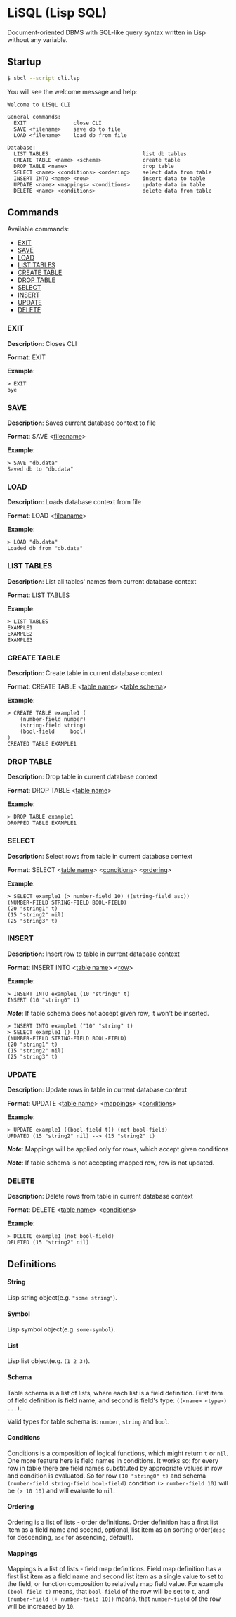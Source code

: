 # LiSQL (Lisp SQL)

Document-oriented DBMS with SQL-like query syntax written
in Lisp without any variable.

## Startup

```bash
$ sbcl --script cli.lsp
```

You will see the welcome message and help:

```
Welcome to LiSQL CLI

General commands:
  EXIT               close CLI
  SAVE <filename>    save db to file
  LOAD <filename>    load db from file

Database:
  LIST TABLES                              list db tables
  CREATE TABLE <name> <schema>             create table
  DROP TABLE <name>                        drop table
  SELECT <name> <conditions> <ordering>    select data from table
  INSERT INTO <name> <row>                 insert data to table
  UPDATE <name> <mappings> <conditions>    update data in table
  DELETE <name> <conditions>               delete data from table
```

## Commands

Available commands:

* [EXIT](#exit)
* [SAVE](#save)
* [LOAD](#load)
* [LIST TABLES](#list-tables)
* [CREATE TABLE](#create-table)
* [DROP TABLE](#drop-table)
* [SELECT](#select)
* [INSERT](#insert)
* [UPDATE](#update)
* [DELETE](#delete)


### EXIT

__Description__: Closes CLI

__Format__: EXIT

__Example__:

```
> EXIT
bye
```

### SAVE

__Description__: Saves current database context to file

__Format__: SAVE \<[fileaname](#string)>

__Example__:

```
> SAVE "db.data"
Saved db to "db.data"
```

### LOAD

__Description__: Loads database context from file

__Format__: LOAD \<[fileaname](#string)>

__Example__:

```
> LOAD "db.data"
Loaded db from "db.data"
```

### LIST TABLES

__Description__: List all tables' names from current database context

__Format__: LIST TABLES

__Example__:

```
> LIST TABLES
EXAMPLE1
EXAMPLE2
EXAMPLE3
```

### CREATE TABLE

__Description__: Create table in current database context

__Format__: CREATE TABLE 
    \<[table name](#symbol)>
    \<[table schema](#schema)>

__Example__:

```
> CREATE TABLE example1 (
    (number-field number)
    (string-field string)
    (bool-field     bool)
)
CREATED TABLE EXAMPLE1
```

### DROP TABLE

__Description__: Drop table in current database context

__Format__: DROP TABLE \<[table name](#symbol)>

__Example__:

```
> DROP TABLE example1
DROPPED TABLE EXAMPLE1
```

### SELECT

__Description__: Select rows from table in current database context

__Format__: SELECT 
    \<[table name](#symbol)> 
    \<[conditions](#conditions)> 
    \<[ordering](#ordering)>

__Example__:

```
> SELECT example1 (> number-field 10) ((string-field asc))
(NUMBER-FIELD STRING-FIELD BOOL-FIELD)
(20 "string1" t)
(15 "string2" nil)
(25 "string3" t)
```

### INSERT

__Description__: Insert row to table in current database context

__Format__: INSERT INTO 
    \<[table name](#symbol)>
    \<[row](#list)>

__Example__:

```
> INSERT INTO example1 (10 "string0" t)
INSERT (10 "string0" t) 
```

__*Note*__: If table schema does not accept given row, it won't
be inserted.

```
> INSERT INTO example1 ("10" "string" t)
> SELECT example1 () ()
(NUMBER-FIELD STRING-FIELD BOOL-FIELD)
(20 "string1" t)
(15 "string2" nil)
(25 "string3" t)
```

### UPDATE

__Description__: Update rows in table in current database context

__Format__: UPDATE 
    \<[table name](#symbol)>
    \<[mappings](#mappings)>
    \<[conditions](#conditions)>    

__Example__:

```
> UPDATE example1 ((bool-field t)) (not bool-field)
UPDATED (15 "string2" nil) --> (15 "string2" t)
```

__*Note*__: Mappings will be applied only for rows, which
accept given conditions

__*Note*__: If table schema is not accepting mapped row, row is 
not updated.

### DELETE

__Description__: Delete rows from table in current database context

__Format__: DELETE
    \<[table name](#symbol)>
    \<[conditions](#conditions)>

__Example__:

```
> DELETE example1 (not bool-field)
DELETED (15 "string2" nil)
```

## Definitions

#### String

Lisp string object(e.g. `"some string"`).

#### Symbol

Lisp symbol object(e.g. `some-symbol`).

#### List

Lisp list object(e.g. `(1 2 3)`).

#### Schema

Table schema is a list of lists, where each list is
a field definition. First item of field definition is 
field name, and second is field's type: `((<name> <type>) ...)`.

Valid types for table schema is: `number`, `string` and `bool`.

#### Conditions

Conditions is a composition of logical functions,
which might return `t` or `nil`. One more feature here is field
names in conditions. It works so: for every row in table there
are field names substituted by appropriate values in row and
condition is evaluated. So for row `(10 "string0" t)` and 
schema `(number-field string-field bool-field)` condition
`(> number-field 10)` will be `(> 10 10)` and will evaluate 
to `nil`.

#### Ordering

Ordering is a list of lists - order definitions.
Order definition has a first list item as a field name and second, optional,
list item as an sorting order(`desc` for descending, `asc` 
for ascending, default).

#### Mappings

Mappings is a list of lists - field map definitions.
Field map definition has a first list item as a field name
and second list item as a single value to set to the field, or 
function composition to relatively map field value. For
example `(bool-field t)` means, that `bool-field` of the row
will be set to `t`, and `(number-field (+ number-field 10))` means,
that `number-field` of the row will be increased by `10`.

